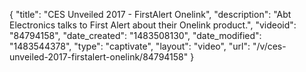 {
    "title": "CES Unveiled 2017 - FirstAlert Onelink",
    "description": "Abt Electronics talks to First Alert about their Onelink product.",
    "videoid": "84794158",
    "date_created": "1483508130",
    "date_modified": "1483544378",
    "type": "captivate",
    "layout": "video",
    "url": "\/v\/ces-unveiled-2017-firstalert-onelink\/84794158"
}